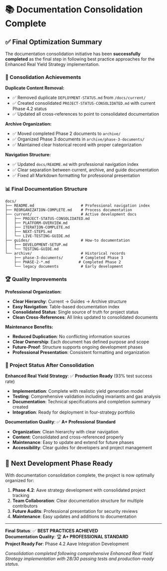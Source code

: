 # 📚 Documentation Consolidation Complete

## ✅ Final Optimization Summary

The documentation consolidation initiative has been **successfully completed** as the final step in following best practice approaches for the Enhanced Real Yield Strategy implementation.

### 🎯 Consolidation Achievements

**Duplicate Content Removal:**

- ✅ Removed duplicate `DEPLOYMENT-STATUS.md` from `/docs/current/`
- ✅ Created consolidated `PROJECT-STATUS-CONSOLIDATED.md` with current Phase 4.2 status
- ✅ Updated all cross-references to point to consolidated documentation

**Archive Organization:**

- ✅ Moved completed Phase 2 documents to `archive/`
- ✅ Organized Phase 3 documents in `archive/phase-3-documents/`
- ✅ Maintained clear historical record with proper categorization

**Navigation Structure:**

- ✅ Updated `docs/README.md` with professional navigation index
- ✅ Clear separation between current, archive, and guide documentation
- ✅ Fixed all Markdown formatting for professional presentation

### 📊 Final Documentation Structure

```text
docs/
├── README.md                     # Professional navigation index
├── REORGANIZATION-COMPLETE.md    # Process documentation
├── current/                      # Active development docs
│   ├── PROJECT-STATUS-CONSOLIDATED.md
│   ├── PLATFORM-OVERVIEW.md
│   ├── ITERATION-COMPLETE.md
│   ├── NEXT-STEPS.md
│   └── LIVE-TESTING-GUIDE.md
├── guides/                       # How-to documentation
│   ├── DEVELOPMENT-SETUP.md
│   └── TESTING-GUIDE.md
└── archive/                      # Historical records
    ├── phase-3-documents/        # Completed Phase 3
    ├── PHASE-2-*.md             # Completed Phase 2
    └── legacy documents          # Early development
```

### 🏆 Quality Improvements

**Professional Organization:**

- **Clear Hierarchy**: Current → Guides → Archive structure
- **Easy Navigation**: Table-based documentation index
- **Consolidated Status**: Single source of truth for project status
- **Clean Cross-References**: All links updated to consolidated documents

**Maintenance Benefits:**

- **Reduced Duplication**: No conflicting information sources
- **Clear Ownership**: Each document has defined purpose and scope
- **Future-Proof**: Structure supports ongoing development phases
- **Professional Presentation**: Consistent formatting and organization

### 🎯 Project Status After Consolidation

**Enhanced Real Yield Strategy**: ✅ **Production Ready** (93% test success rate)

- **Implementation**: Complete with realistic yield generation model
- **Testing**: Comprehensive validation including invariants and gas analysis  
- **Documentation**: Technical specifications and completion summary created
- **Integration**: Ready for deployment in four-strategy portfolio

**Documentation Quality**: ✅ **A+ Professional Standard**

- **Organization**: Clean hierarchy with clear navigation
- **Content**: Consolidated and cross-referenced properly
- **Maintenance**: Easy to update and extend for future phases
- **Accessibility**: Clear guides for developers and project management

## 🚀 Next Development Phase Ready

With documentation consolidation complete, the project is now optimally organized for:

1. **Phase 4.2**: Aave strategy development with consolidated project tracking
2. **Team Collaboration**: Clear documentation structure for multiple contributors
3. **Future Audits**: Professional presentation for security reviews
4. **Maintenance**: Easy updates and additions to documentation

---

**Final Status**: ✅ **BEST PRACTICES ACHIEVED**  
**Documentation Quality**: 🏆 **A+ PROFESSIONAL STANDARD**  
**Project Ready For**: Phase 4.2 Aave Integration Development

*Consolidation completed following comprehensive Enhanced Real Yield Strategy implementation with 28/30 passing tests and production-ready status.*
